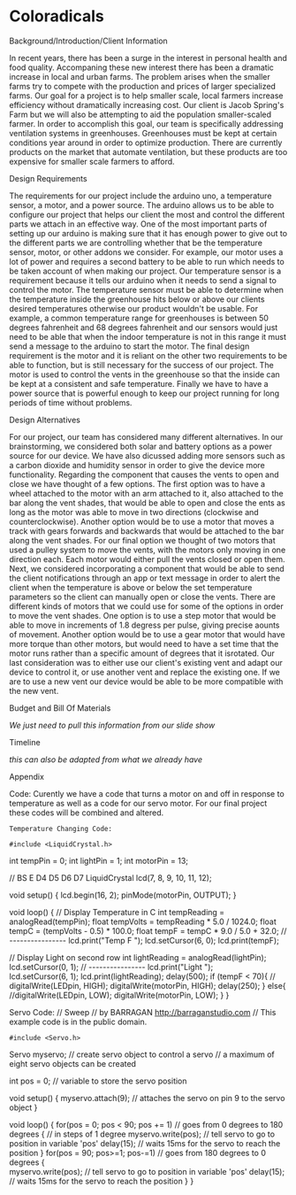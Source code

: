Coloradicals
===========
Background/Introduction/Client Information

  In recent years, there has been a surge in the interest in personal health and food quality. Accompaning these new interest there has been a dramatic increase in local and urban farms. The problem arises when the smaller farms try to compete with the production and prices of larger specialized farms. Our goal for a project is to help smaller scale, local farmers increase efficiency without dramatically increasing cost. Our client is Jacob Spring's Farm but we will also be attempting to aid the population smaller-scaled farmer. In order to accomplish this goal, our team is specifically addressing ventilation systems in greenhouses. Greenhouses must be kept at certain conditions year around in order to optimize production. There are currently products on the market that automate ventilation, but these products are too expensive for smaller scale farmers to afford.

Design Requirements

  The requirements for our project include the arduino uno, a temperature sensor, a motor, and a power source. The arduino allows us to be able to configure our project that helps our client the most and control the different parts we attach in an effective way. One of the most important parts of setting up our arduino is making sure that it has enough power to give out to the different parts we are controlling whether that be the temperature sensor, motor, or other addons we consider. For example, our motor uses a lot of power and requires a second battery to be able to run which needs to be taken account of when making our project. Our temperature sensor is a requirement because it tells our arduino when it needs to send a signal to control the motor. The temperature sensor must be able to determine when the temperature inside the greenhouse hits below or above our clients desired temperatures otherwise our product wouldn't be usable. For example, a common temperature range for greenhouses is between 50 degrees fahrenheit and 68 degrees fahrenheit and our sensors would just need to be able that when the indoor temperature is not in this range it must send a message to the arduino to start the motor. The final design requirement is the motor and it is reliant on the other two requirements to be able to function, but is still necessary for the success of our project. The motor is used to control the vents in the greenhouse so that the inside can be kept at a consistent and safe temperature. Finally we have to have a power source that is powerful enough to keep our project running for long periods of time without problems.
  
Design Alternatives
  
  For our project, our team has considered many different alternatives. In our brainstorming, we considered both solar and battery options as a power source for our device. We have also dicussed adding more sensors such as a carbon dioxide and humidity sensor in order to give the device more functionality. Regarding the component that causes the vents to open and close we have thought of a few options. The first option was to have a wheel attached to the motor with an arm attached to it, also attached to the bar along the vent shades, that would be able to open and close the ents as long as the motor was able to move in two directions (clockwise and counterclockwise). Another option would be to use a motor that moves a track with gears forwards and backwards that would be attached to the bar along the vent shades. For our final option we thought of two motors that used a pulley system to move the vents, with the motors only moving in one direction each. Each motor would either pull the vents closed or open them. Next, we considered incorporating a component that would be able to send the client notifications through an app or text message in order to alert the client when the temperature is above or below the set temperature parameters so the client can manually open or close the vents. There are different kinds of motors that we could use for some of the options in order to move the vent shades. One option is to use a step motor that would be able to move in increments of 1.8 degress per pulse, giving precise aounts of movement. Another option would be to use a gear motor that would have more torque than other motors, but would need to have a set time that the motor runs rather than a specific amount of degrees that it isrotated. Our last consideration was to either use our client's existing vent and adapt our device to control it, or use another vent and replace the existing one. If we are to use a new vent our device would be able to be more compatible with the new vent.
  
Budget and Bill Of Materials
  
  *We just need to pull this information from our slide show*
  
Timeline

  *this can also be adapted from what we already have*
  
Appendix

  Code: Curently we have a code that turns a motor on and off in response to temperature as well as a code for our servo motor. For our final project these codes will be combined and altered.
  
    Temperature Changing Code:

    #include <LiquidCrystal.h>

int tempPin = 0;
int lightPin = 1;
int motorPin = 13;

//                BS  E  D4 D5  D6 D7
LiquidCrystal lcd(7, 8, 9, 10, 11, 12);

void setup() 
{
  lcd.begin(16, 2);
  pinMode(motorPin, OUTPUT);
}

void loop()
{
  // Display Temperature in C
  int tempReading = analogRead(tempPin);
  float tempVolts = tempReading * 5.0 / 1024.0;
  float tempC = (tempVolts - 0.5) * 100.0;
  float tempF = tempC * 9.0 / 5.0 + 32.0;
  //         ----------------
  lcd.print("Temp        F  ");
  lcd.setCursor(6, 0);
  lcd.print(tempF);
  
  // Display Light on second row
  int lightReading = analogRead(lightPin);
  lcd.setCursor(0, 1);
  //         ----------------
  lcd.print("Light           ");  
  lcd.setCursor(6, 1);
  lcd.print(lightReading);
  delay(500);
  if (tempF < 70){
   // digitalWrite(LEDpin, HIGH);
   digitalWrite(motorPin, HIGH);
   delay(250);
 }
   else{ 
//digitalWrite(LEDpin, LOW);
digitalWrite(motorPin, LOW);
}
}

  Servo Code:
      // Sweep
// by BARRAGAN <http://barraganstudio.com> 
// This example code is in the public domain.


    #include <Servo.h> 
 
Servo myservo;  // create servo object to control a servo 
                // a maximum of eight servo objects can be created 
 
int pos = 0;    // variable to store the servo position 
 
void setup() 
{ 
  myservo.attach(9);  // attaches the servo on pin 9 to the servo object 
} 
 
 
void loop() 
{ 
  for(pos = 0; pos < 90; pos += 1)  // goes from 0 degrees to 180 degrees 
  {                                  // in steps of 1 degree 
    myservo.write(pos);              // tell servo to go to position in variable 'pos' 
    delay(15);                       // waits 15ms for the servo to reach the position 
  } 
  for(pos = 90; pos>=1; pos-=1)     // goes from 180 degrees to 0 degrees 
  {                                
    myservo.write(pos);              // tell servo to go to position in variable 'pos' 
    delay(15);                       // waits 15ms for the servo to reach the position 
  } 
}


  
